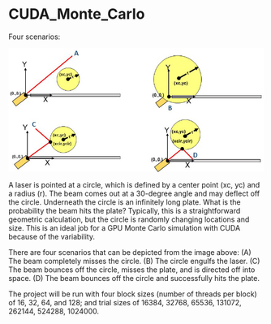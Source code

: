 # CUDA_Monte_Carlo

Four scenarios:

<img src="MonteCarloLaser.jpg" alt="Laser"/>

A laser is pointed at a circle, which is defined by a center point (xc, yc) and a radius (r).  The beam comes out at a 30-degree angle and may deflect off the circle.  Underneath the circle is an infinitely long plate.  What is the probability the beam hits the plate?  Typically, this is a straightforward geometric calculation, but the circle is randomly changing locations and size.  This is an ideal job for a GPU Monte Carlo simulation with CUDA because of the variability.  

There are four scenarios that can be depicted from the image above:
(A) The beam completely misses the circle.
(B) The circle engulfs the laser.
(C) The beam bounces off the circle, misses the plate, and is directed off into space. 
(D) The beam bounces off the circle and successfully hits the plate.

The project will be run with four block sizes (number of threads per block) of 16, 32, 64, and 128; and trial sizes of 16384, 32768, 65536, 131072, 262144, 524288, 1024000.

